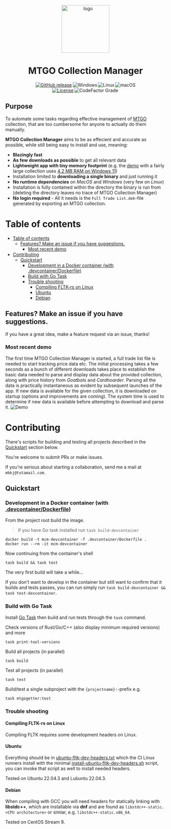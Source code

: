
<p align="center">
<img src="mtgogui/assets/logo-card-pile.png" alt="logo" width="150"/>
</p>
<h1 align="center">
MTGO Collection Manager
</h1>

<!-- navbar -->
<div align="center">
  <a href="https://github.com/CramBL/mtgo-collection-manager/releases" title="Latest Stable GitHub Release"><img src="https://img.shields.io/github/release/CramBL/mtgo-collection-manager/all.svg?style=flat&logo=github&logoColor=white&colorB=blue&label=" alt="GitHub release"></a>&thinsp;<img src="https://img.shields.io/badge/-Windows-6E46A2.svg?style=flat&logo=windows-11&logoColor=white" alt="Windows" title="Supported Platform: Windows">&thinsp;<img src="https://img.shields.io/badge/-Linux-9C2A91.svg?style=flat&logo=linux&logoColor=white" alt="Linux" title="Supported Platform: Linux">&thinsp;<img src="https://img.shields.io/badge/-macOS-red.svg?style=flat&logo=apple&logoColor=white" alt="macOS" title="Supported Platform: macOS">
  <br>
 <a href="https://github.com/CramBL/mtgo-collection-manager/blob/main/LICENSE" title="Project License: MPLv2"><img src="https://img.shields.io/github/license/crambl/mtgo-collection-manager?style=flat&label=%20&color=grey" alt="License"></a>&thinsp;<img alt="CodeFactor Grade" src="https://img.shields.io/codefactor/grade/github/CramBL/mtgo-collection-manager?style=flat&logo=codefactor&logoColor=white&label=Code%20Quality">&thinsp;</div>

## Purpose
To automate some tasks regarding effective management of [MTGO](https://www.mtgo.com/en/mtgo) collection, that are too cumbersome for anyone to actually do them manually.

**MTGO Collection Manager** aims to be as effecient and accurate as possible, while still being easy to install and use, meaning:
  * **Blazingly fast**
  * **As few downloads as possible** to get all relevant data
  * **Lightweight app with tiny memory footprint** (e.g. the [demo](#most-recent-demo) with a fairly large collection uses [4.2 MB RAM on Windows 11](.github/doc/mtgo-cm-process-view-windows.png))
  * Installation limited to **downloading a single binary** and just running it
  * **No runtime dependencies** on *MacOS* and *Windows* (very few on *Linux*)
  * Installation is fully contained within the directory the binary is run from (deleting the directory leaves no trace of MTGO Collection Manager)
  * **No login required** - All it needs is the `Full Trade List.dek`-file generated by exporting an MTGO collection.

# Table of contents
- [Table of contents](#table-of-contents)
  - [Features? Make an issue if you have suggestions.](#features-make-an-issue-if-you-have-suggestions)
    - [Most recent demo](#most-recent-demo)
- [Contributing](#contributing)
  - [Quickstart](#quickstart)
    - [Development in a Docker container (with .devcontainer/Dockerfile)](#development-in-a-docker-container-with-devcontainerdockerfile)
    - [Build with Go Task](#build-with-go-task)
    - [Trouble shooting](#trouble-shooting)
      - [Compiling FLTK-rs on Linux](#compiling-fltk-rs-on-linux)
      - [Ubuntu](#ubuntu)
      - [Debian](#debian)


## Features? Make an issue if you have suggestions.
If you have a great idea, make a feature request via an issue, thanks!

### Most recent demo
The first time MTGO Collection Manager is started, a full trade list file is needed to start tracking price data etc. The initial processing takes a few seconds as a bunch of different downloads takes place to establish the basic data needed to parse and display data about the provided collection, along with price history from *Goatbots* and *Cardhoarder*. Parsing all the data is practically instantaneous as evident by subsequent launches of the app. If new data is available for the given collection, it is downloaded on startup (options and improvements are coming). The system time is used to determine if new data is available before attempting to download and parse it.
![Demo](.github/most-recent-demo.gif)

# Contributing
There's scripts for building and testing all projects described in the [Quickstart](#quickstart) section below.

You're welcome to submit PRs or make issues.

If you're serious about starting a collaboration, send me a mail at `mbkj@tutamail.com`.

## Quickstart
### Development in a Docker container (with [.devcontainer/Dockerfile](.devcontainer/Dockerfile))
From the project root build the image.
> if you have Go task installed run `task build-devcontainer`
```shell
docker build -t mcm-devcontainer -f .devcontainer/Dockerfile .
docker run --rm -it mcm-devcontainer
```
Now continuing from the container's shell
```shell
task build && task test
```
The very first build will take a while...

If you don't want to develop in the container but still want to confirm that it builds and tests passes, you can run simply run `task build-devcontainer && task test-devcontainer`.
### Build with Go Task
Install [Go Task](https://taskfile.dev/installation/) then build and run tests through the `task` command.

Check versions of Rust/Go/C++ (also display minimum required versions) and more
```
task print-tool-versions
```

Build all projects (in parallel)
```
task build
```
Test all projects (in parallel)
```
task test
```
Build/test a single subproject with the `{projectname}:`-prefix e.g.
```
task mtgogetter:test
```

### Trouble shooting
#### Compiling FLTK-rs on Linux
Compiling FLTK requires some development headers on Linux.
#### Ubuntu
Everything should be in [ubuntu-fltk-dev-headers.txt](build-util/dev-ubuntu/ubuntu-fltk-dev-headers.txt) which the CI Linux runners install with the minimal [install-ubuntu-fltk-dev-headers.sh](build-util/dev-ubuntu/install-ubuntu-fltk-dev-headers.sh) script, you can invoke that script as well to install needed headers.

Tested on Ubuntu 22.04.3 and Lubuntu 22.04.3.

#### Debian
When compiling with GCC you will need headers for statically linking with **libstdc++**, which are installable via **dnf** and are found as `libstdc++-static.<CPU architecture>` or simiar, e.g. `libstdc++-static.x86_64`.

Tested on CentOS Stream 9.